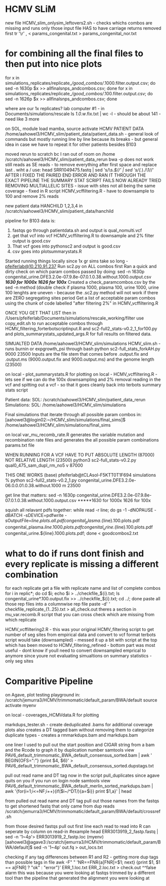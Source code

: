 # HCMV SLiM

new file HCMV_slim_onlysim_leftovers2.sh - checks whichs combos are missing and runs only those
input file HAS to have carriage returns removed first
tr '\r' , < params_congenital.txt > params_congenital_nor.txt

# for combining all the final files to then put into nice plots
for x in simulations_replicates/replicate_*/good_combos/*.1000.filter.output.csv; do sed -n 1630p $x >> allfinalsnps_andcombos.csv; done
for x in simulations_replicates/replicate_*/good_combos/*.100.filter.output.csv; do sed -n 1626p $x >> allfinalsnps_andcombos.csv; done

where are our 1x replicates? lab computer #1 - in Documents/simulations/rescale ls *1.0.w*.fix.txt | wc -l - should be about 141 - need like 3 more 

on SOL, module load mamba, source activate HCMV 
PATIENT DATA 
/home/aahowel3/HCMV_slim/patient_data/patient_data.sh - general look of commands but mostly running line by line because its breaks - but general idea in case we have to repeat it for other patients besides B103

moved rerun to scratch bc I ran out of room on /home 
/scratch/aahowel3/HCMV_slim/patient_data_rerun
bwa -p does not work still reads as SE reads - to remove everything after first space and replace last . wiht a / use: head SRR1049475.fastq | sed 's/\s.*$//' | sed 's/\(.*\)\./\1\//'
AFTER I FIXED THE PAIRED END ERROR AND RAN IT THROUGH THE EXACT PIPELINE THE SUMMARY STAT SCRIPT FAILS NOW 
ALREADY TRIED REMOVING MULTIALLELIC SITES - issue with sites not all being the same coverage - fixed in R script HCMV_vcffiltering.R - have to downsample to 100 and remove 2% reads

new patient data HANCHILD 1,2,3,4 in /scratch/aahowel3/HCMV_slim/patient_data/hanchild

pipeline for B103 data is:
1. fastqs go through patientdata.sh and output is qual_nomulti.vcf
2. get that vcf into vcf HCMV_vcffiltering.R to downsample and 2% filter output is good.csv
3. That vcf goes into pythonsc2 and output is good.csv 
4. csv goes into plotsummarystats.R

Started running things locally since 1x gr sims take so long - pfeiferlab@10.210.91.237
Run sc2.py on ALL combos first
Ran a quick and dirty check on which param combos passed by doing: sed -n 1630p congenital_urine.DFE3.2.0e-07.9.8e-07.0.1.0.38.without.1000.output.csv
*****1630 for 1000x 1626 for 100x*****
Created a check_paramcombos.csv by the sed -n method (double check if plasma 1000, plasma 100, urine 1000, urine 100 lenghts are uneven - because the .sc2.py method will not work if there are ZERO segregating sites period 
Get a list of acceptable param combos using the chunk of code labelled "after filtering 2%" in HCMV_vcffiltering.R 

ONCE YOU GET THAT LIST
then in /Users/pfeiferlab/Documents/simulations/rescale_working/filter use copy_edit.sh to run acceptable combos through HCMV_filtering_forterbotscriptinput.R and sc2-full2_stats-v0.2_1_for100.py and plots_summarystats_updated_args.R for full results on filtered data. 

SIMUALTED DATA 
/home/aahowel3/HCMV_slim/simulations 
HCMV_slim.sh - runs burnin or expgrowth_psi through bash 
python sc2-full_stats_forkAH.py 9000 23500
Inputs are the file stem that comes before .output.fix and .output.ms (9000.output.fix and 9000.output.ms) and the genome length (23500)

on local - plot_summarystats.R for plotting 
on local - HCMV_vcffiltering.R - lets see if we can do the 100x downsampling and 2% removal reading in the vcf and spitting out a vcf - so that it goes cleanly back into terbots summary stats script

Patient data: SOL: /scratch/aahowel3/HCMV_slim/patient_data_rerun
Simulations: SOL: /home/aahowel3/HCMV_slim/simulations

Final simulations that iterate through all possible param combos in: [aahowel3@login02:~/HCMV_slim/simulations/final_sims]$ /home/aahowel3/HCMV_slim/simulations/final_sims

on local var_mu_recomb_rate.R generates the variable mutation and recombination rate files and generates the all possible param combinations params.txt file

WHEN RUNNING FOR A VCF HAVE TO PUT ABSOLUTE LENGTH (87000) NOT RELATIVE LENGTH (23500)
python3 sc2-full_stats-v0.2.py qual0_475_sam_dupl_rm_no5 v 87000

THIS ONE WORKS
(base) pfeiferlab@tCLAsol-F5KTT0T1F694 simulations % python sc2-full2_stats-v0.2_1.py congenital_urine.DFE3.2.0e-06.0.0.01.0.38.without.1000 m 23500

get line that matters: sed -n 1630p  congenital_urine.DFE3.2.0e-07.9.8e-07.0.1.0.38.without.1000.output.csv
*****1630 for 1000x 1626 for 100x

squish all relavant pdfs together:  while read -r line; do gs -1 -dNOPAUSE -dBATCH -sDEVICE=pdfwrite -sOutputFile=${line}.plots.all.pdf congenital_plasma.${line}.100.plots.pdf congenital_plasma.${line}.1000.plots.pdf congenital_urine.${line}.100.plots.pdf congenital_urine.${line}.1000.plots.pdf; done < goodcombos2.txt

# what to do if runs dont finish and every replicate is missing a different combination
for each replicate get a file with replicate name and list of complete combos
for i in replic*; do cd $i; echo $i > ../checkfile_${i}.txt; ls congenital_urine*.100.output.fix >> ../checkfile_${i}.txt; cd ../; done
paste all those rep files into a columnwise rep file
paste -d' ' checkfile_replicate_{1..25}.txt > all_check.out
theres a section in mu_var.recomb.R script that you can cross check which are missing from which replicate

HCMV_vcffiltering2.R - this was your original HCMV_filtering script to get number of seg sites from empirical data and convert to vcf format terbots script would take (downsampled) - messed it up a bit with script at the top which has been moved to HCMV_filtering_refined - bottom part was most useful - dont know if youll need to convert downsampled emprical to anymore since youre not evaluating simualtions on summary statistics - only seg sites

# Comparitive Pipeline
on Agave, plot testing playground in: /scratch/jemurra3/HCMV/trimmomatic/default_param/BWA/default 
source activate myenv

on local - coverages_HCMVdata.R for plotting 

markdups_tester.sh - create deduplicated .bams for additional coverage plots
also creates a DT tagged bam without removing them to categorize duplicate types - creates a rmmarkdups.bam and markdups.bam

one liner I used to pull out the start position and CIGAR string from a bam and the Rcode to graph it by duplication number
samtools view PAV6_default_trimmomatic_BWA_default_consensus_sorted.bam | awk '
BEGIN{OFS=":"} {print $4, $6}' > PAV6_default_trimmomatic_BWA_default_consensus_sorted.dupstags.txt

pull out read name and DT tag
now in the script pull_duplicates since agave quits on you if you run on login node 
samtools view PAV6_default_trimmomatic_BWA_default_merlin_sorted_markdups.bam | awk '{for(i=1;i<=NF;i++){if($i~/^DT/){a=$i}} print $1,a}' | head

from pulled out read name and DT tag pull out those names from the fastqs to get shortened fastq that only came from dup reads
/scratch/jemurra3/HCMV/trimmomatic/default_param/BWA/default/crossref.sh

from those desired fastqs pull out first line each read to read into R can seperate by column on read-in
#example head ERR3013919_2_fastp.fastq | sed -n '1~4p'> ERR3013919_2_fastp.loc 
(myenv) [aahowel3@agave3:/scratch/jemurra3/HCMV/trimmomatic/default_param/BWA/default]$ sed -n '1~4p' out.fq > out_locs.txt

checking if any tag differences between R1 and R2 - getting more dup tags than possible tags in file
awk -F" " 'NR==FNR{a[FNR]=$1; next} {print $1, $1 == a[FNR] ? "ok" : "error"}' ERR_1.loc.txt ERR_2.loc.txt > check.out 
^^false alarm this was because you were looking at fastqs trimmed by a different tool than the pipeline that generated the alignment you were looking at 

